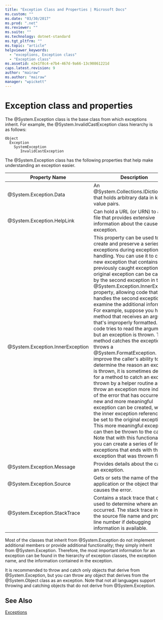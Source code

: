 ```yaml
---
title: "Exception Class and Properties | Microsoft Docs"
ms.custom: ""
ms.date: "03/30/2017"
ms.prod: ".net"
ms.reviewer: ""
ms.suite: ""
ms.technology: dotnet-standard
ms.tgt_pltfrm: ""
ms.topic: "article"
helpviewer_keywords: 
  - "exceptions, Exception class"
  - "Exception class"
ms.assetid: e2e1f8c4-e7b4-467d-9a66-13c90861221d
caps.latest.revision: 9
author: "mairaw"
ms.author: "mairaw"
manager: "wpickett"
---
```

# Exception class and properties

The @System.Exception class is the base class from which exceptions inherit. For example, the @System.InvalidCastException class hierarchy is as follows:

```
Object
  Exception
    SystemException
       InvalidCastException
```

The @System.Exception class has the following properties that help make understanding an exception easier.

| Property Name | Description |
| ------------- | ----------- |
| @System.Exception.Data | An @System.Collections.IDictionary that holds arbitrary data in key-value pairs. |
| @System.Exception.HelpLink | Can hold a URL (or URN) to a help file that provides extensive information about the cause of an exception. |
| @System.Exception.InnerException | This property can be used to create and preserve a series of exceptions during exception handling. You can use it to create a new exception that contains previously caught exceptions. The original exception can be captured by the second exception in the @System.Exception.InnerException property, allowing code that handles the second exception to examine the additional information. For example, suppose you have a method that receives an argument that's improperly formatted.  The code tries to read the argument, but an exception is thrown. The method catches the exception and throws a @System.FormatException. To improve the caller's ability to determine the reason an exception is thrown, it is sometimes desirable for a method to catch an exception thrown by a helper routine and then throw an exception more indicative of the error that has occurred. A new and more meaningful exception can be created, where the inner exception reference can be set to the original exception. This more meaningful exception can then be thrown to the caller. Note that with this functionality, you can create a series of linked exceptions that ends with the exception that was thrown first. |
| @System.Exception.Message | Provides details about the cause of an exception.
| @System.Exception.Source | Gets or sets the name of the application or the object that causes the error. |
| @System.Exception.StackTrace | Contains a stack trace that can be used to determine where an error occurred. The stack trace includes the source file name and program line number if debugging information is available. |

Most of the classes that inherit from @System.Exception do not implement additional members or provide additional functionality; they simply inherit from @System.Exception. Therefore, the most important information for an exception can be found in the hierarchy of exception classes, the exception name, and the information contained in the exception.

It is recommended to throw and catch only objects that derive from @System.Exception, but you can throw any object that derives from the @System.Object class as an exception. Note that not all languages support throwing and catching objects that do not derive from @System.Exception.
  
## See Also  
[Exceptions](index.md)